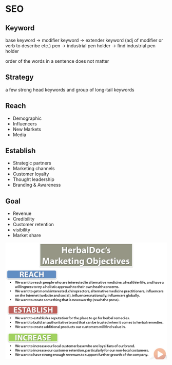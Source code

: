 # SEO

## Keyword

base keyword -> modifier keyword -> extender keyword (adj of modifier or verb to describe etc.)
pen -> industrial pen holder -> find industrial pen holder

order of the words in a sentence does not matter

## Strategy
a few strong head keywords and group of long-tail keywords

## Reach
- Demographic
- Influencers
- New Markets
- Media

## Establish
- Strategic partners
- Marketing channels
- Customer loyalty
- Thought leadership
- Branding & Awareness

## Goal
- Revenue
- Credibility
- Customer retention
- visibility
- Market share

![example](./example.png)
